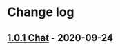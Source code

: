 # Change log

## [1.0.1 Chat](https://github.com/cake-hub/lidl-chat-sketch/tree/v1.0.1) - 2020-09-24
